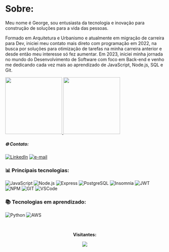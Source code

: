 
#  Sobre:  
<p>Meu nome é George, sou entusiasta da tecnologia e inovação para construção de soluções para a vida das pessoas.</p>

<p>Formado em Arquitetura e Urbanismo e atualmente em migração de carreira para Dev, iniciei meu contato mais direto com programação em 2022, na busca por soluções para otimização de tarefas na minha carreira anterior e desde então meu interesse só fez aumentar. Em 2023, iniciei minha jornada no mundo do Desenvolvimento de Software com foco em Back-end e venho me dedicando cada vez mais ao aprendizado de JavaScript, Node.js, SQL e Git.</p> 

<a href="https://github.com/anuraghazra/github-readme-stats">
  <img height="180em" src="https://github-readme-stats.vercel.app/api?username=anuraghazra&theme=noctis_minimus&count_private=true" />
</a>
<a href="https://github.com/anuraghazra/convoychat">
  <img height="180em" src="https://github-readme-stats.vercel.app/api/top-langs/?username=anuraghazra&layout=compact&theme=noctis_minimus&count_private=true" />
</a>


<h5 align="left">🌐 Contato:</h5>

  [![LinkedIn](https://img.shields.io/badge/LinkedIn-0077B5?style=for-the-badge&logo=linkedin&logoColor=white)](https://www.linkedin.com/in/george-domingos/)
  [![e-mail](https://img.shields.io/badge/Gmail-D14836?style=for-the-badge&logo=gmail&logoColor=white)](mailto:arqgeorgedomingos@gmail.com)



<h3 align="left"> 📊 Principais tecnologias:</h3>

![JavaScript](https://img.shields.io/badge/JavaScript-323330?style=for-the-badge&logo=javascript&logoColor=F7DF1E)
![Node.js](https://img.shields.io/badge/Node%20js-339933?style=for-the-badge&logo=nodedotjs&logoColor=white)
![Express](https://img.shields.io/badge/Express%20js-000000?style=for-the-badge&logo=express&logoColor=white)
![PostgreSQL](https://img.shields.io/badge/PostgreSQL-316192?style=for-the-badge&logo=postgresql&logoColor=white)
![Insomnia](https://img.shields.io/badge/Insomnia-5849be?style=for-the-badge&logo=Insomnia&logoColor=whit)
![JWT](https://img.shields.io/badge/JWT-000000?style=for-the-badge&logo=JSON%20web%20tokens&logoColor=white)
![NPM](https://img.shields.io/badge/npm-CB3837?style=for-the-badge&logo=npm&logoColor=white)
![GIT](https://img.shields.io/badge/GIT-E44C30?style=for-the-badge&logo=git&logoColor=white)
![VSCode](https://img.shields.io/badge/VSCode-0078D4?style=for-the-badge&logo=visual%20studio%20code&logoColor=white)

<h3 align="left">📚 Tecnologias em aprendizado:</h3>

![Python](https://img.shields.io/badge/Python-FFD43B?style=for-the-badge&logo=python&logoColor=blue)
![AWS](https://img.shields.io/badge/Amazon_AWS-FF9900?style=for-the-badge&logo=amazonaws&logoColor=white)

<div align="center">
<br><p align="centre"><b>Visitantes:</b></p>  
<p align="center"><img align="center" src="https://profile-counter.glitch.me/{GeorgeDomingos}/count.svg" /></p> 
<br>
</div>

<!--
**GeorgeDomingos/GeorgeDomingos** is a ✨ _special_ ✨ repository because its `README.md` (this file) appears on your GitHub profile.

Here are some ideas to get you started:

- 🔭 I’m currently working on ...
- 🌱 I’m currently learning ...
- 👯 I’m looking to collaborate on ...
- 🤔 I’m looking for help with ...
- 💬 Ask me about ...
- 📫 How to reach me: ...
- 😄 Pronouns: ...
- ⚡ Fun fact: ...
-->
